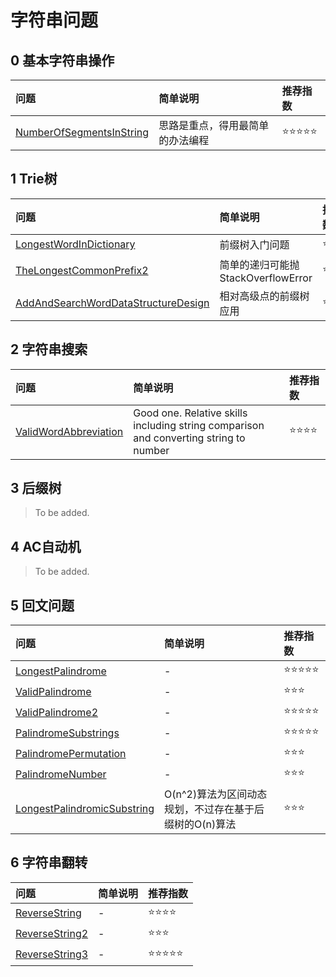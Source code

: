 # 字符串问题

## 0 基本字符串操作

| 问题 | 简单说明 | 推荐指数 |
|:--------|:------------|:---------------|
| [NumberOfSegmentsInString](https://www.lintcode.com/problem/number-of-segments-in-a-string/description) | 思路是重点，得用最简单的办法编程 | ⭐️️️⭐️️⭐️️️⭐️️️️⭐️️️️ |

## 1 Trie树

| 问题 | 简单说明 | 推荐指数 |
|:--------|:------------|:---------------|
| [LongestWordInDictionary](https://www.lintcode.com/problem/longest-word-in-dictionary/description) | 前缀树入门问题 | ⭐️️️⭐️️⭐️️️⭐️️️️⭐️️️️ |
| [TheLongestCommonPrefix2](https://www.lintcode.com/problem/the-longest-common-prefix-ii/description) | 简单的递归可能抛StackOverflowError | ⭐️️️⭐️️⭐️️️⭐️️️️⭐️️️️ |
| [AddAndSearchWordDataStructureDesign](https://www.lintcode.com/problem/add-and-search-word-data-structure-design/description) | 相对高级点的前缀树应用 | ⭐️️️⭐️️⭐️️️⭐️️️️⭐️️️️ |

## 2 字符串搜索

| 问题 | 简单说明 | 推荐指数 |
|:--------|:------------|:---------------|
| [ValidWordAbbreviation](https://www.lintcode.com/problem/valid-word-abbreviation/description) | Good one. Relative skills including string comparison and converting string to number | ⭐️️️⭐️️⭐️️️⭐️️️️ |

## 3 后缀树

> To be added.

## 4 AC自动机

> To be added.

## 5 回文问题

| 问题 | 简单说明 | 推荐指数 |
|:--------|:------------|:---------------|
| [LongestPalindrome](https://www.lintcode.com/problem/longest-palindrome/description) | - | ⭐️️️⭐️️⭐️️️⭐️️️️⭐️️️️ |
| [ValidPalindrome](https://www.lintcode.com/problem/valid-palindrome/description) | - | ️️️⭐️️️⭐️️️️⭐️️️️ |
| [ValidPalindrome2](https://www.lintcode.com/problem/valid-palindrome-ii/description) | - | ⭐️️️⭐️️⭐️️️⭐️️️️⭐️️️️ |
| [PalindromeSubstrings](https://www.lintcode.com/problem/palindromic-substrings/description) | - | ⭐️️️⭐️️⭐️️️⭐️️️️⭐️️️️ |
| [PalindromePermutation](https://www.lintcode.com/problem/palindrome-permutation/description) | - | ⭐️️️⭐️️⭐️️️️ |
| [PalindromeNumber](https://www.lintcode.com/problem/palindrome-number/description) | - | ⭐️️️⭐️️⭐️️️️ |
| [LongestPalindromicSubstring](https://www.lintcode.com/problem/longest-palindromic-substring/description) | O(n^2)算法为区间动态规划，不过存在基于后缀树的O(n)算法 | ⭐️️️⭐️️⭐️️️️ |

## 6 字符串翻转

| 问题 | 简单说明 | 推荐指数 |
|:--------|:------------|:---------------|
| [ReverseString](https://www.lintcode.com/problem/reverse-string/description) | - | ⭐️️️⭐️️⭐️️️⭐️️️️️️️ |
| [ReverseString2](https://www.lintcode.com/problem/reverse-string-ii/description) | - | ⭐️️️⭐️️⭐️️️️️️️️️ |
| [ReverseString3](https://www.lintcode.com/problem/reverse-words-in-a-string-iii/description) | - | ⭐️️️⭐️️⭐️️️⭐️⭐️️️️️️️ |
